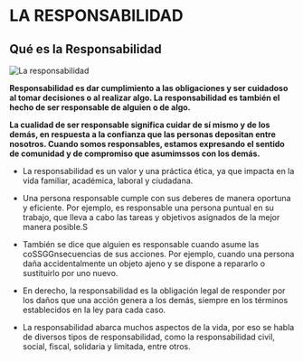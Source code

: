 # LA RESPONSABILIDAD

## Qué es la Responsabilidad

![La responsabilidad](https://www.asfiscal.com/wp-content/uploads/2019/10/RS-2-300x193.png)

**Responsabilidad es dar cumplimiento a las obligaciones y ser cuidadoso al tomar decisiones o al realizar algo. La responsabilidad es también el hecho de ser responsable de alguien o de algo.**

**La cualidad de ser responsable significa cuidar de sí mismo y de los demás, en respuesta a la confianza que las personas depositan entre nosotros. Cuando somos responsables, estamos expresando el sentido de comunidad y de compromiso que asumimssos con los demás.**
  
* La responsabilidad es un valor y una práctica ética, ya que impacta en la vida familiar, académica, laboral y ciudadana.

* Una persona responsable cumple con sus deberes de manera oportuna y eficiente. Por ejemplo, es responsable una persona puntual en su trabajo, que lleva a cabo las tareas y objetivos asignados de la mejor manera posible.S

* También se dice que alguien es responsable cuando asume las coSSGGnsecuencias de sus acciones. Por ejemplo, cuando una persona daña accidentalmente un objeto ajeno y se dispone a repararlo o sustituirlo por uno nuevo.

* En derecho, la responsabilidad es la obligación legal de responder por los daños que una acción genera a los demás, siempre en los términos establecidos en la ley para cada caso.

* La responsabilidad abarca muchos aspectos de la vida, por eso se habla de diversos tipos de responsabilidad, como la responsabilidad civil, social, fiscal, solidaria y limitada, entre otros.
